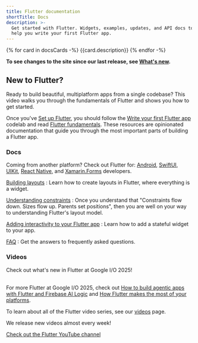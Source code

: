 ```yaml
---
title: Flutter documentation
shortTitle: Docs
description: >-
  Get started with Flutter. Widgets, examples, updates, and API docs to
  help you write your first Flutter app.
---
```


<div class="card-grid">
{% for card in docsCards -%}
  <Card title="{{card.name}}" link="{{card.url}}" outlined="true">
    {{card.description}}
  </Card>
{% endfor -%}
</div>

**To see changes to the site since our last release,
see [What's new][].**

[What's new]: /release/whats-new

## New to Flutter?

Ready to build beautiful, multiplatform apps from a single codebase?
This video walks you through the fundamentals of Flutter and shows you how to get started.

Once you've [Set up Flutter][],
you should follow the
[Write your first Flutter app][] codelab
and read [Flutter fundamentals][].
These resources are opinionated documentation
that guide you through the most important
parts of building a Flutter app.

[Write your first Flutter app]: /get-started/codelab
[Flutter fundamentals]: /get-started/fundamentals

### Docs

Coming from another platform? Check out Flutter for:
[Android][], [SwiftUI][], [UIKit][], [React Native][], and
[Xamarin.Forms][] developers.

[Building layouts][]
: Learn how to create layouts in Flutter,
  where everything is a widget.

[Understanding constraints][]
: Once you understand that "Constraints
  flow down. Sizes flow up. Parents set
  positions", then you are well on your
  way to understanding Flutter's layout model.

[Adding interactivity to your Flutter app][interactivity]
: Learn how to add a stateful widget to your app.

[FAQ][]
: Get the answers to frequently asked questions.

[Android]: /get-started/flutter-for/android-devs
[Building layouts]: /ui/layout
[FAQ]: /resources/faq
[Set up Flutter]: /get-started
[interactivity]: /ui/interactivity
[SwiftUI]: /get-started/flutter-for/swiftui-devs
[UIKit]: /get-started/flutter-for/uikit-devs
[React Native]: /get-started/flutter-for/react-native-devs
[Understanding constraints]: /ui/layout/constraints
[Xamarin.Forms]: /get-started/flutter-for/xamarin-forms-devs

### Videos

<div class="video-wrapper">
  <span class="video-intro">Check out what's new in Flutter at Google I/O 2025!</span>
  <YouTubeEmbed id="v6Rzo5khNE8" title="What's new in Flutter"></YouTubeEmbed>
</div>
<br>

For more Flutter at Google I/O 2025, check out
[How to build agentic apps with Flutter and Firebase AI Logic][]
and [How Flutter makes the most of your platforms][].

<div class="card-grid">
  <div class="card wrapped-card outlined-card">
    <div class="card-content">
      <YouTubeEmbed id="xo271p-Fl_4" title="How to build agentic apps with Flutter and Firebase AI Logic"></YouTubeEmbed>
    </div>
  </div>
  <div class="card wrapped-card outlined-card">
    <div class="card-content">
      <YouTubeEmbed id="flwULzNYRac" title="How Flutter makes the most of your platforms"></YouTubeEmbed>
    </div>
  </div>
</div>

[How to build agentic apps with Flutter and Firebase AI Logic]: {{site.yt.watch}}?v=xo271p-Fl_4
[How Flutter makes the most of your platforms]: {{site.yt.watch}}?v=flwULzNYRac

To learn about all of the Flutter video series, see our [videos][] page.

We release new videos almost every week!

<a class="filled-button" target="_blank" href="https://www.youtube.com/@flutterdev">Check out the Flutter YouTube channel</a>

[videos]: /resources/videos

